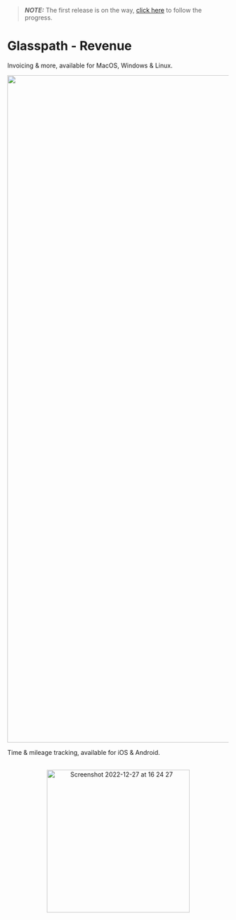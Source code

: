 > **_NOTE:_** The first release is on the way, [click here](https://github.com/orgs/glasspath/projects/2) to follow the progress.

# Glasspath - Revenue

Invoicing & more, available for MacOS, Windows & Linux.
<p align="center">
<img width="1519" alt="revenue-preview" src="https://user-images.githubusercontent.com/16516303/209685917-d39c55ee-1056-448e-8ba6-a3e16f724022.png">
</p>

Time & mileage tracking, available for iOS & Android.
<br>
<br>
<p align="center">
<img width="325" alt="Screenshot 2022-12-27 at 16 24 27" src="https://user-images.githubusercontent.com/16516303/209687334-08946c4d-d956-4857-ae92-28766b293ef8.png">
</p>
